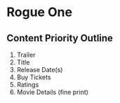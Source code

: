 # Rogue One

## Content Priority Outline

1. Trailer
2. Title
3. Release Date(s)
4. Buy Tickets
5. Ratings
6. Movie Details (fine print)

